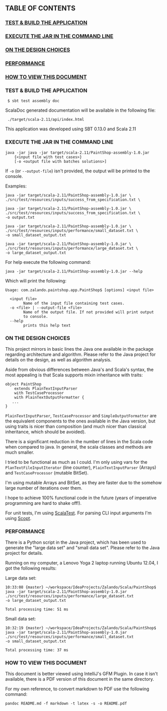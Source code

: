 ## TABLE OF CONTENTS
### [TEST & BUILD THE APPLICATION](#test-and-build-the-application)
### [EXECUTE THE JAR IN THE COMMAND LINE](#execute-the-jar-in-the-command-line)
### [ON THE DESIGN CHOICES](#on-the-design-choices)
### [PERFORMANCE](#performance)
### [HOW TO VIEW THIS DOCUMENT](#how-to-view-this-document)

### <a name="test-and-build-the-application"></a> TEST & BUILD THE APPLICATION

     $ sbt test assembly doc

ScalaDoc generated documentation will be available in the following file:

     ./target/scala-2.11/api/index.html

This application was developed using SBT 0.13.0 and Scala 2.11

### <a name="execute-the-jar-in-the-command-line"></a> EXECUTE THE JAR IN THE COMMAND LINE

    java -jar java -jar target/scala-2.11/PaintShop-assembly-1.0.jar
        {<input file with test cases>}
        [-o <output file with batches solutions>]

If ```-o``` (or ```--output-file```) isn't provided, the output will be printed to the console.

Examples:

    java -jar target/scala-2.11/PaintShop-assembly-1.0.jar \
    ./src/test/resources/inputs/success_from_specification.txt \
    
    java -jar target/scala-2.11/PaintShop-assembly-1.0.jar \
    ./src/test/resources/inputs/success_from_specification.txt \
    -o output.txt
    
    java -jar target/scala-2.11/PaintShop-assembly-1.0.jar \
    ./src/test/resources/inputs/performance/small_dataset.txt \
    -o small_dataset_output.txt
    
    java -jar target/scala-2.11/PaintShop-assembly-1.0.jar \
    ./src/test/resources/inputs/performance/large_dataset.txt \
    -o large_dataset_output.txt

For help execute the following command:

    java -jar target/scala-2.11/PaintShop-assembly-1.0.jar --help
    
Which will print the following:

    Usage: com.zalando.paintshop.app.PaintShop$ [options] <input file>
    
      <input file>
            Name of the input file containing test cases.
      -o <file> | --output-file <file>
            Name of the output file. If not provided will print output 
            to console.
      --help
            prints this help text


### <a name="on-the-design-choices"></a> ON THE DESIGN CHOICES

This project mirrors in basic lines the Java one available in the package regarding architecture and algorithm. Please refer to the Java project for details on the design, as well as algorithm analysis.

Aside from obvious differences between Java's and Scala's syntax, the most appealing is that Scala supports mixin inheritance with traits:

    object PaintShop 
        extends PlainTextInputParser 
        with TestCaseProcessor 
        with PlainTextOutputFormatter {
       ...
    }

```PlainTextInputParser```, ```TestCaseProcessor``` and ```SimpleOutputFormatter``` are the equivalent components to the ones available in the Java version, but using traits is nicer than composition (and much nicer than classical inheritance, which should be avoided).

There is a significant reduction in the number of lines in the Scala code when compared to java. In general, the scala classes and methods are much smaller.

I tried to be functional as much as I could. I'm only using vars for the ```PlanTextFileInputIterator``` (line counter), ```PlainTextInputParser``` (Arrays) and ```TestCaseProcessor``` (mutable BitSet).

I'm using mutable Arrays and BitSet, as they are faster due to the somehow large number of iterations over them.

I hope to achieve 100% functional code in the future (years of imperative programming are hard to shake off!).

For unit tests, I'm using [ScalaTest](http://www.scalatest.org). For parsing CLI input arguments I'm using [Scopt](https://github.com/scopt/scopt).

### <a name="performance"></a> PERFORMANCE

There is a Python script in the Java project, which has been used to generate the "large data set" and "small data set". Please refer to the Java project for details.

Running on my computer, a Lenovo Yoga 2 laptop running Ubuntu 12.04, I got the following results:

Large data set:

    10:33:08 {master} ~/workspace/IdeaProjects/Zalando/Scala/PaintShop$ 
    java -jar target/scala-2.11/PaintShop-assembly-1.0.jar 
    ./src/test/resources/inputs/performance/large_dataset.txt 
    -o large_dataset_output.txt
    
    Total processing time: 51 ms

Small data set:

    10:32:19 {master} ~/workspace/IdeaProjects/Zalando/Scala/PaintShop$ 
    java -jar target/scala-2.11/PaintShop-assembly-1.0.jar 
    ./src/test/resources/inputs/performance/small_dataset.txt 
    -o small_dataset_output.txt
    
    Total processing time: 37 ms

### <a name="how-to-view-this-document"></a> HOW TO VIEW THIS DOCUMENT

This document is better viewed using IntelliJ's GFM Plugin. In case it isn't available, there is a PDF version of this document in the same directory.

For my own reference, to convert markdown to PDF use the following command:

    pandoc README.md -f markdown -t latex -s -o README.pdf



